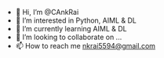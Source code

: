 - 👋 Hi, I’m @CAnkRai
- 👀 I’m interested in Python, AIML & DL
- 🌱 I’m currently learning AIML & DL
- 💞️ I’m looking to collaborate on ...
- 📫 How to reach me nkrai5594@gmail.com  

<!---
CAnkRai/CAnkRai is a ✨ special ✨ repository because its `README.md` (this file) appears on your GitHub profile.
You can click the Preview link to take a look at your changes.
--->
